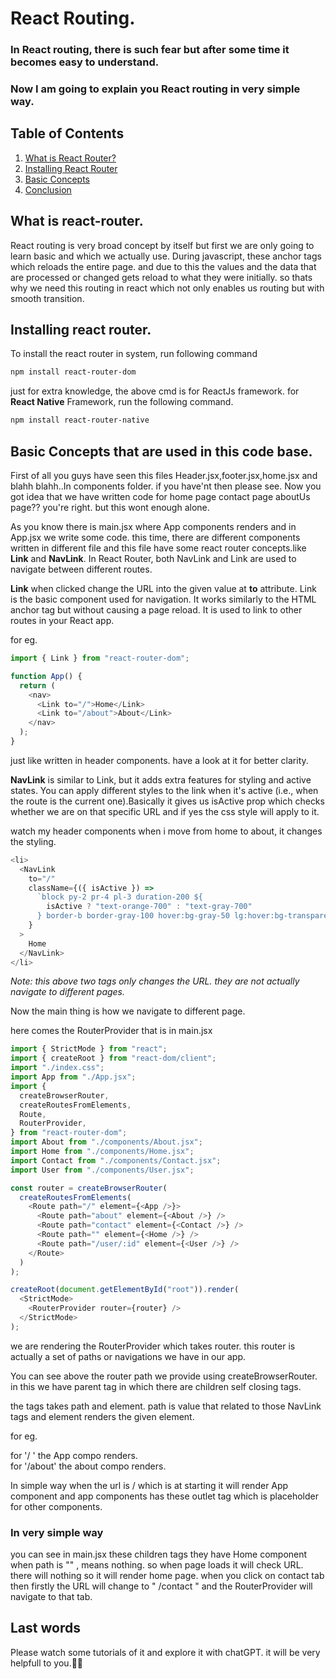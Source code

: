 # React Routing.

### In React routing, there is such fear but after some time it becomes easy to understand.

### Now I am going to explain you React routing in very simple way.

## Table of Contents

1. [What is React Router?](#what-is-react-router)
2. [Installing React Router](#installing-react-router)
3. [Basic Concepts](#basic-concepts)
4. [Conclusion](#conclusion)

## What is react-router.

React routing is very broad concept by itself but first we are only going to learn basic and which we actually use.
During javascript, these anchor tags which reloads the entire page. and due to this the values and the data that are processed or changed gets reload to what they were initially. so thats why we need this routing in react which not only enables us routing but with smooth transition.

## Installing react router.

To install the react router in system, run following command

```bash
npm install react-router-dom
```

just for extra knowledge, the above cmd is for ReactJs framework. for **React Native** Framework, run the following command.

```bash
npm install react-router-native
```

## Basic Concepts that are used in this code base.

First of all you guys have seen this files Header.jsx,footer.jsx,home.jsx and blahh blahh..In components folder. if you have'nt then please see.
Now you got idea that we have written code for home page contact page aboutUs page??
you're right. but this wont enough alone.

As you know there is main.jsx where App components renders and in App.jsx we write some code. this time, there are different components written in different file and this file have some react router concepts.like **Link** and **NavLink**.
In React Router, both NavLink and Link are used to navigate between different routes.

**Link** when clicked change the URL into the given value at **to** attribute.
Link is the basic component used for navigation. It works similarly to the HTML anchor tag but without causing a page reload. It is used to link to other routes in your React app.

for eg.

```javascript
import { Link } from "react-router-dom";

function App() {
  return (
    <nav>
      <Link to="/">Home</Link>
      <Link to="/about">About</Link>
    </nav>
  );
}
```

just like written in header components. have a look at it for better clarity.

**NavLink** is similar to Link, but it adds extra features for styling and active states. You can apply different styles to the link when it's active (i.e., when the route is the current one).Basically it gives us isActive prop which checks whether we are on that specific URL and if yes the css style will apply to it.

watch my header components when i move from home to about, it changes the styling.

```javascript
<li>
  <NavLink
    to="/"
    className={({ isActive }) =>
      `block py-2 pr-4 pl-3 duration-200 ${
        isActive ? "text-orange-700" : "text-gray-700"
      } border-b border-gray-100 hover:bg-gray-50 lg:hover:bg-transparent lg:border-0 hover:text-orange-700 lg:p-0`
    }
  >
    Home
  </NavLink>
</li>
```

_Note: this above two tags only changes the URL. they are not actually navigate to different pages._

Now the main thing is how we navigate to different page.

here comes the RouterProvider that is in main.jsx

```javascript
import { StrictMode } from "react";
import { createRoot } from "react-dom/client";
import "./index.css";
import App from "./App.jsx";
import {
  createBrowserRouter,
  createRoutesFromElements,
  Route,
  RouterProvider,
} from "react-router-dom";
import About from "./components/About.jsx";
import Home from "./components/Home.jsx";
import Contact from "./components/Contact.jsx";
import User from "./components/User.jsx";

const router = createBrowserRouter(
  createRoutesFromElements(
    <Route path="/" element={<App />}>
      <Route path="about" element={<About />} />
      <Route path="contact" element={<Contact />} />
      <Route path="" element={<Home />} />
      <Route path="/user/:id" element={<User />} />
    </Route>
  )
);

createRoot(document.getElementById("root")).render(
  <StrictMode>
    <RouterProvider router={router} />
  </StrictMode>
);
```

we are rendering the RouterProvider which takes router. this router is actually a set of paths or navigations we have in our app.

You can see above the router path we provide using createBrowserRouter. in this we have parent tag in which there are children self closing tags.

the tags takes path and element. path is value that related to those NavLink tags and element renders the given element.

for eg.

for '/ ' the App compo renders. <br/>
for '/about' the about compo renders.

In simple way when the url is / which is at starting it will render App component and app components has these outlet tag which is placeholder for other components.

### In very simple way

you can see in main.jsx these children tags they have Home component when path is "" , means nothing. so when page loads it will check URL. there will nothing so it will render home page. when you click on contact tab then firstly the URL will change to " /contact " and the RouterProvider will navigate to that tab.

## Last words

Please watch some tutorials of it and explore it with chatGPT. it will be very helpfull to you.👋😊
